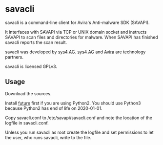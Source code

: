 # savacli
savacli is a command-line client for Avira's Anti-malware SDK (SAVAPI).

It interfaces with SAVAPI via TCP or UNIX domain socket and instructs SAVAPI to scan files and directories for malware. When SAVAPI has finished savacli reports the scan result.

savacli was developed by [sys4 AG](https://sys4.de). [sys4 AG](https://sys4.de) and [Avira](https://www.avira.com) are technology partners.

savacli is licensed GPLv3.

## Usage

Download the sources.

Install [future](https://pypi.org/project/future/) first if you are using Python2. You should use Python3 because Python2 has end of life on 2020-01-01.

Copy savacli.conf to /etc/savapi/savacli.conf and note the location of the logfile in savacli.conf.

Unless you run savacli as root create the logfile and set permissions to let the user, who runs savacli, write to the file.
